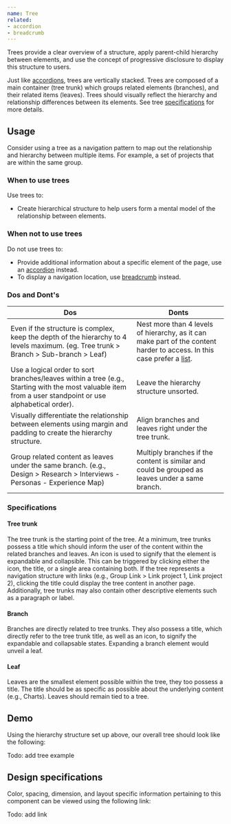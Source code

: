 ```yaml
---
name: Tree
related:
- accordion
- breadcrumb
---
```


Trees provide a clear overview of a structure, apply parent-child hierarchy between elements, and use the concept of progressive disclosure to display this structure to users.

Just like [accordions](/components/accordions), trees are vertically stacked. Trees are composed of a main container (tree trunk) which groups related elements (branches), and their related items (leaves). Trees should visually reflect the hierarchy and relationship differences between its elements. See tree [specifications](#specifications) for more details.

## Usage

Consider using a tree as a navigation pattern to map out the relationship and hierarchy between multiple items. For example, a set of projects that are within the same group.

### When to use trees

Use trees to:
* Create hierarchical structure to help users form a mental model of the relationship between elements.

### When not to use trees

Do not use trees to:
*  Provide additional information about a specific element of the page, use an [accordion](/components/accordion) instead.
*  To display a navigation location, use [breadcrumb](/components/breadcrumb) instead.

### Dos and Dont's

| Dos | Donts |
| ------ | ------ |
| Even if the structure is complex, keep the depth of the hierarchy to 4 levels maximum. (eg. Tree trunk > Branch > Sub-branch > Leaf) | Nest more than 4 levels of hierarchy, as it can make part of the content harder to access. In this case prefer a [list](https://design.gitlab.com/components/list). |
| Use a logical order to sort branches/leaves within a tree (e.g., Starting with the most valuable item  from a user standpoint or use alphabetical order). | Leave the hierarchy structure unsorted. | 
| Visually differentiate the relationship between elements using margin and padding to create the hierarchy structure. | Align branches and leaves right under the tree trunk. | 
| Group related content as leaves under the same branch. (e.g., Design > Research > Interviews - Personas - Experience Map) | Multiply branches if the content is similar and could be grouped as leaves under a same branch. |

### Specifications

#### Tree trunk 

The tree trunk is the starting point of the tree. At a minimum, tree trunks possess a title which should inform the user of the content within the related branches and leaves. An icon is used to signify that the element is expandable and collapsible. This can be triggered by clicking either the icon, the title, or a single area containing both. If the tree represents a navigation structure with links (e.g., Group Link > Link project 1, Link project 2), clicking the title could display the tree content in another page. Additionally, tree trunks may also contain other descriptive elements such as a paragraph or label.

#### Branch

Branches are directly related to tree trunks. They also possess a title, which directly refer to the tree trunk title, as well as an icon, to signify the expandable and collapsable states. Expanding a branch element would unveil a leaf.

#### Leaf

Leaves are the smallest element possible within the tree, they too possess a title. The title should be as specific as possible about the underlying content (e.g., Charts). Leaves should remain tied to a tree.

## Demo

Using the hierarchy structure set up above, our overall tree should look like the following:

Todo: add tree example

## Design specifications

Color, spacing, dimension, and layout specific information pertaining to this component can be viewed using the following link:

Todo: add link
